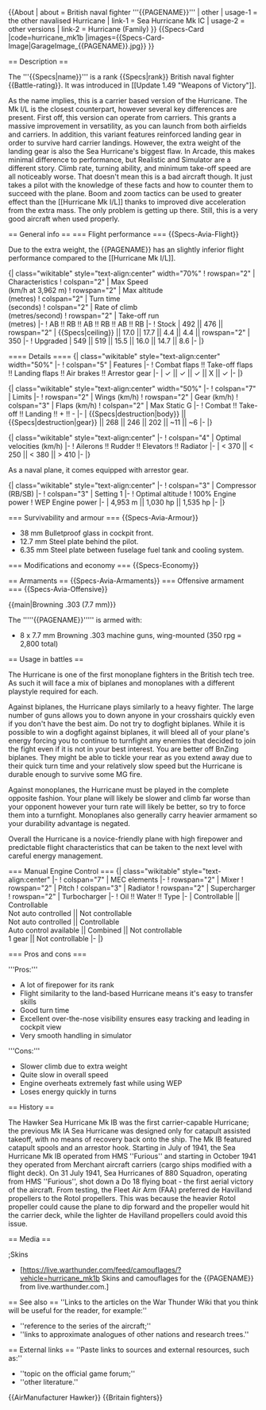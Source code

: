 {{About
| about = British naval fighter '''{{PAGENAME}}'''
| other
| usage-1 = the other navalised Hurricane
| link-1 = Sea Hurricane Mk IC
| usage-2 = other versions
| link-2 = Hurricane (Family)
}}
{{Specs-Card
|code=hurricane_mk1b
|images={{Specs-Card-Image|GarageImage_{{PAGENAME}}.jpg}}
}}

== Description ==

<!-- ''In the description, the first part should be about the history of and the creation and combat usage of the aircraft, as well as its key features. In the second part, tell the reader about the aircraft in the game. Insert a screenshot of the vehicle, so that if the novice player does not remember the vehicle by name, he will immediately understand what kind of vehicle the article is talking about.'' -->

The '''{{Specs|name}}''' is a rank {{Specs|rank}} British naval fighter {{Battle-rating}}. It was introduced in [[Update 1.49 "Weapons of Victory"]].

As the name implies, this is a carrier based version of the Hurricane. The Mk I/L is the closest counterpart, however several key differences are present. First off, this version can operate from carriers. This grants a massive improvement in versatility, as you can launch from both airfields and carriers. In addition, this variant features reinforced landing gear in order to survive hard carrier landings. However, the extra weight of the landing gear is also the Sea Hurricane's biggest flaw. In Arcade, this makes minimal difference to performance, but Realistic and Simulator are a different story. Climb rate, turning ability, and minimum take-off speed are all noticeably worse. That doesn't mean this is a bad aircraft though. It just takes a pilot with the knowledge of these facts and how to counter them to succeed with the plane. Boom and zoom tactics can be used to greater effect than the [[Hurricane Mk I/L]] thanks to improved dive acceleration from the extra mass. The only problem is getting up there. Still, this is a very good aircraft when used properly.

== General info ==
=== Flight performance ===
{{Specs-Avia-Flight}}

<!-- ''Describe how the aircraft behaves in the air. Speed, manoeuvrability, acceleration and allowable loads - these are the most important characteristics of the vehicle.'' -->

Due to the extra weight, the {{PAGENAME}} has an slightly inferior flight performance compared to the [[Hurricane Mk I/L]].

{| class="wikitable" style="text-align:center" width="70%"
! rowspan="2" | Characteristics
! colspan="2" | Max Speed<br>(km/h at 3,962 m)
! rowspan="2" | Max altitude<br>(metres)
! colspan="2" | Turn time<br>(seconds)
! colspan="2" | Rate of climb<br>(metres/second)
! rowspan="2" | Take-off run<br>(metres)
|-
! AB !! RB !! AB !! RB !! AB !! RB
|-
! Stock
| 492 || 476 || rowspan="2" | {{Specs|ceiling}} || 17.0 || 17.7 || 4.4 || 4.4 || rowspan="2" | 350
|-
! Upgraded
| 549 || 519 || 15.5 || 16.0 || 14.7 || 8.6
|-
|}

==== Details ====
{| class="wikitable" style="text-align:center" width="50%"
|-
! colspan="5" | Features
|-
! Combat flaps !! Take-off flaps !! Landing flaps !! Air brakes !! Arrestor gear
|-
| ✓ || ✓ || ✓ || X || ✓ <!-- ✓ -->
|-
|}

{| class="wikitable" style="text-align:center" width="50%"
|-
! colspan="7" | Limits
|-
! rowspan="2" | Wings (km/h)
! rowspan="2" | Gear (km/h)
! colspan="3" | Flaps (km/h)
! colspan="2" | Max Static G
|-
! Combat !! Take-off !! Landing !! + !! -
|-
| {{Specs|destruction|body}} || {{Specs|destruction|gear}} || 268 || 246 || 202 || ~11 || ~6
|-
|}

{| class="wikitable" style="text-align:center"
|-
! colspan="4" | Optimal velocities (km/h)
|-
! Ailerons !! Rudder !! Elevators !! Radiator
|-
| < 370 || < 250 || < 380 || > 410
|-
|}

As a naval plane, it comes equipped with arrestor gear.

{| class="wikitable" style="text-align:center"
|-
! colspan="3" | Compressor (RB/SB)
|-
! colspan="3" | Setting 1
|-
! Optimal altitude
! 100% Engine power
! WEP Engine power
|-
| 4,953 m || 1,030 hp || 1,535 hp
|-
|}

=== Survivability and armour ===
{{Specs-Avia-Armour}}

<!-- ''Examine the survivability of the aircraft. Note how vulnerable the structure is and how secure the pilot is, whether the fuel tanks are armoured, etc. Describe the armour, if there is any, and also mention the vulnerability of other critical aircraft systems.'' -->

- 38 mm Bulletproof glass in cockpit front.
- 12.7 mm Steel plate behind the pilot.
- 6.35 mm Steel plate between fuselage fuel tank and cooling system.

=== Modifications and economy ===
{{Specs-Economy}}

== Armaments ==
{{Specs-Avia-Armaments}}
=== Offensive armament ===
{{Specs-Avia-Offensive}}

<!-- ''Describe the offensive armament of the aircraft, if any. Describe how effective the cannons and machine guns are in a battle, and also what belts or drums are better to use. If there is no offensive weaponry, delete this subsection.'' -->

{{main|Browning .303 (7.7 mm)}}

The '''''{{PAGENAME}}''''' is armed with:

- 8 x 7.7 mm Browning .303 machine guns, wing-mounted (350 rpg = 2,800 total)

== Usage in battles ==

<!-- ''Describe the tactics of playing in the aircraft, the features of using aircraft in a team and advice on tactics. Refrain from creating a "guide" - do not impose a single point of view, but instead, give the reader food for thought. Examine the most dangerous enemies and give recommendations on fighting them. If necessary, note the specifics of the game in different modes (AB, RB, SB).'' -->

The Hurricane is one of the first monoplane fighters in the British tech tree. As such it will face a mix of biplanes and monoplanes with a different playstyle required for each.

Against biplanes, the Hurricane plays similarly to a heavy fighter. The large number of guns allows you to down anyone in your crosshairs quickly even if you don't have the best aim. Do not try to dogfight biplanes. While it is possible to win a dogfight against biplanes, it will bleed all of your plane's energy forcing you to continue to turnfight any enemies that decided to join the fight even if it is not in your best interest. You are better off BnZing biplanes. They might be able to tickle your rear as you extend away due to their quick turn time and your relatively slow speed but the Hurricane is durable enough to survive some MG fire.

Against monoplanes, the Hurricane must be played in the complete opposite fashion. Your plane will likely be slower and climb far worse than your opponent however your turn rate will likely be better, so try to force them into a turnfight. Monoplanes also generally carry heavier armament so your durability advantage is negated.

Overall the Hurricane is a novice-friendly plane with high firepower and predictable flight characteristics that can be taken to the next level with careful energy management.

=== Manual Engine Control ===
{| class="wikitable" style="text-align:center"
|-
! colspan="7" | MEC elements
|-
! rowspan="2" | Mixer
! rowspan="2" | Pitch
! colspan="3" | Radiator
! rowspan="2" | Supercharger
! rowspan="2" | Turbocharger
|-
! Oil !! Water !! Type
|-
| Controllable || Controllable<br>Not auto controlled || Not controllable<br>Not auto controlled || Controllable<br>Auto control available || Combined || Not controllable<br>1 gear || Not controllable
|-
|}

=== Pros and cons ===

<!-- ''Summarise and briefly evaluate the vehicle in terms of its characteristics and combat effectiveness. Mark its pros and cons in the bulleted list. Try not to use more than 6 points for each of the characteristics. Avoid using categorical definitions such as "bad", "good" and the like - use substitutions with softer forms such as "inadequate" and "effective".'' -->

'''Pros:'''

- A lot of firepower for its rank
- Flight similarity to the land-based Hurricane means it's easy to transfer skills
- Good turn time
- Excellent over-the-nose visibility ensures easy tracking and leading in cockpit view
- Very smooth handling in simulator

'''Cons:'''

- Slower climb due to extra weight
- Quite slow in overall speed
- Engine overheats extremely fast while using WEP
- Loses energy quickly in turns

== History ==

<!-- ''Describe the history of the creation and combat usage of the aircraft in more detail than in the introduction. If the historical reference turns out to be too long, take it to a separate article, taking a link to the article about the vehicle and adding a block "/ History" (example: <nowiki>https://wiki.warthunder.com/(Vehicle-name)/History</nowiki>) and add a link to it here using the <code>main</code> template. Be sure to reference text and sources by using <code><nowiki><ref></ref></nowiki></code>, as well as adding them at the end of the article with <code><nowiki><references /></nowiki></code>. This section may also include the vehicle's dev blog entry (if applicable) and the in-game encyclopedia description (under <code><nowiki>=== In-game description ===</nowiki></code>, also if applicable).'' -->

The Hawker Sea Hurricane Mk IB was the first carrier-capable Hurricane; the previous Mk IA Sea Hurricane was designed only for catapult assisted takeoff, with no means of recovery back onto the ship. The Mk IB featured catapult spools and an arrestor hook. Starting in July of 1941, the Sea Hurricane Mk IB operated from HMS ''Furious'' and starting in October 1941 they operated from Merchant aircraft carriers (cargo ships modified with a flight deck). On 31 July 1941, Sea Hurricanes of 880 Squadron, operating from HMS ''Furious'', shot down a Do 18 flying boat - the first aerial victory of the aircraft. From testing, the Fleet Air Arm (FAA) preferred de Havilland propellers to the Rotol propellers. This was because the heavier Rotol propeller could cause the plane to dip forward and the propeller would hit the carrier deck, while the lighter de Havilland propellers could avoid this issue.

== Media ==

<!-- ''Excellent additions to the article would be video guides, screenshots from the game, and photos.'' -->

;Skins

- [https://live.warthunder.com/feed/camouflages/?vehicle=hurricane_mk1b Skins and camouflages for the {{PAGENAME}} from live.warthunder.com.]

== See also ==
''Links to the articles on the War Thunder Wiki that you think will be useful for the reader, for example:''

- ''reference to the series of the aircraft;''
- ''links to approximate analogues of other nations and research trees.''

== External links ==
''Paste links to sources and external resources, such as:''

- ''topic on the official game forum;''
- ''other literature.''

{{AirManufacturer Hawker}}
{{Britain fighters}}
